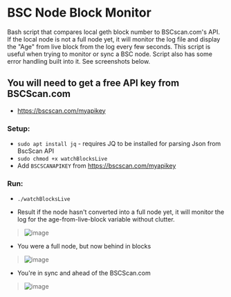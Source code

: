 # BSC Node Block Monitor
Bash script that compares local geth block number to BSCscan.com's API. If the local node is not a full node yet, it will monitor the log file and display the "Age" from live block from the log every few seconds. This script is useful when trying to monitor or sync a BSC node. Script also has some error handling built into it. See screenshots below.

## You will need to get a free API key from BSCScan.com
- https://bscscan.com/myapikey

### Setup:
- ```sudo apt install jq``` - requires JQ to be installed for parsing Json from BscScan API
- ```sudo chmod +x watchBlocksLive```
- Add ```BSCSCANAPIKEY``` from https://bscscan.com/myapikey

### Run:
- ```./watchBlocksLive```

* Result if the node hasn't converted into a full node yet, it will monitor the log for the age-from-live-block variable without clutter.
> ![image](https://user-images.githubusercontent.com/28745523/117009256-8974ea00-acb9-11eb-8aa9-5bab9edbbf40.png)

* You were a full node, but now behind in blocks
> ![image](https://user-images.githubusercontent.com/28745523/117009362-a7dae580-acb9-11eb-9c51-25fb5ad8a25a.png)

* You're in sync and ahead of the BSCScan.com
> ![image](https://user-images.githubusercontent.com/28745523/117009521-da84de00-acb9-11eb-90a7-8e5e4a1abe48.png)
